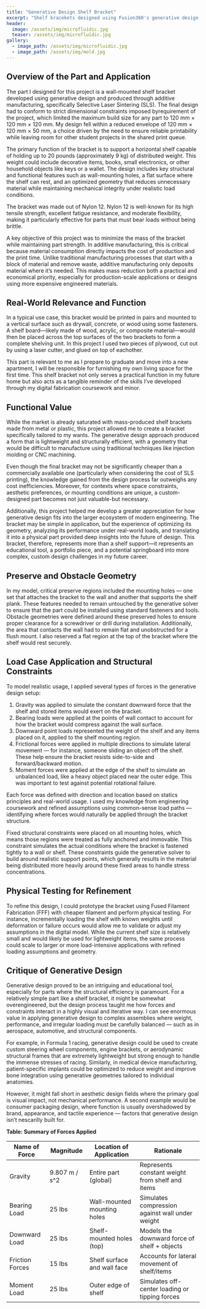 ```yaml
---
title: "Generative Design Shelf Bracket"
excerpt: "Shelf bracekets designed using Fusion360's generative design feature sustaining over 20lbs"
header:
  image: /assets/img/microfluidic.jpg
  teaser: /assets/img/microfluidic.jpg
gallery:
  - image_path: /assets/img/microfluidic.jpg
  - image_path: /assets/img/mold.jpg
---
```


## Overview of the Part and Application
The part I designed for this project is a wall-mounted shelf bracket developed using generative design and produced through additive manufacturing, specifically Selective Laser Sintering (SLS). The final design had to conform to strict dimensional constraints imposed byrequirement of the project, which limited the maximum build size for any part to 120 mm × 120 mm × 120 mm. My design fell within a reduced envelope of 120 mm × 120 mm × 50 mm, a choice driven by the need to ensure reliable printability while leaving room for other student projects in the shared print queue.

The primary function of the bracket is to support a horizontal shelf capable of holding up to 20 pounds (approximately 9 kg) of distributed weight. This weight could include decorative items, books, small electronics, or other household objects like keys or a wallet. The design includes key structural and functional features such as wall-mounting holes, a flat surface where the shelf can rest, and an optimized geometry that reduces unnecessary material while maintaining mechanical integrity under realistic load conditions.

The bracket was made out of Nylon 12. Nylon 12 is well-known for its high tensile strength, excellent fatigue resistance, and moderate flexibility, making it particularly effective for parts that must bear loads without being brittle. 

A key objective of this project was to minimize the mass of the bracket while maintaining part strength. In additive manufacturing, this is critical because material consumption directly impacts the cost of production and the print time. Unlike traditional manufacturing processes that start with a block of material and remove waste, additive manufacturing only deposits material where it’s needed. This makes mass reduction both a practical and economical priority, especially for production-scale applications or designs using more expensive engineered materials.

## Real-World Relevance and Function
In a typical use case, this bracket would be printed in pairs and mounted to a vertical surface such as drywall, concrete, or wood using some fasteners. A shelf board—likely made of wood, acrylic, or composite material—would then be placed across the top surfaces of the two brackets to form a complete shelving unit. In this project I used two pieces of plywood, cut out by using a laser cutter, and glued on top of eachother. 

This part is relevant to me as I prepare to graduate and move into a new apartment, I will be responsible for furnishing my own living space for the first time. This shelf bracket not only serves a practical function in my future home but also acts as a tangible reminder of the skills I’ve developed through my digital fabrication coursework and minor. 

## Functional Value
While the market is already saturated with mass-produced shelf brackets made from metal or plastic, this project allowed me to create a bracket specifically tailored to my wants. The generative design approach produced a form that is lightweight and structurally efficient, with a geometry that would be difficult to manufacture using traditional techniques like injection molding or CNC machining.

Even though the final bracket may not be significantly cheaper than a commercially available one (particularly when considering the cost of SLS printing), the knowledge gained from the design process far outweighs any cost inefficiencies. Moreover, for contexts where space constraints, aesthetic preferences, or mounting conditions are unique, a custom-designed part becomes not just valuable-but necessary.

Additionally, this project helped me develop a greater appreciation for how generative design fits into the larger ecosystem of modern engineering. The bracket may be simple in application, but the experience of optimizing its geometry, analyzing its performance under real-world loads, and translating it into a physical part provided deep insights into the future of design. This bracket, therefore, represents more than a shelf support—it represents an educational tool, a portfolio piece, and a potential springboard into more complex, custom design challenges in my future career.

## Preserve and Obstacle Geometry
In my model, critical preserve regions included the mounting holes — one set that attaches the bracket to the wall and another that supports the shelf plank. These features needed to remain untouched by the generative solver to ensure that the part could be installed using standard fasteners and tools.
Obstacle geometries were defined around these preserved holes to ensure proper clearance for a screwdriver or drill during installation. Additionally, the area that contacts the wall had to remain flat and unobstructed for a flush mount. I also reserved a flat region at the top of the bracket where the shelf would rest securely.

## Load Case Application and Structural Constraints
To model realistic usage, I applied several types of forces in the generative design setup:
1. Gravity was applied to simulate the constant downward force that the shelf and stored items would exert on the bracket.
2. Bearing loads were applied at the points of wall contact to account for how the bracket would compress against the wall surface.
3. Downward point loads represented the weight of the shelf and any items placed on it, applied to the shelf mounting region.
4. Frictional forces were applied in multiple directions to simulate lateral movement — for instance, someone sliding an object off the shelf. These help ensure the bracket resists side-to-side and forward/backward motion.
5. Moment forces were applied at the edge of the shelf to simulate an unbalanced load, like a heavy object placed near the outer edge. This was important to test against potential rotational failure.

Each force was defined with direction and location based on statics principles and real-world usage. I used my knowledge from engineering coursework and refined assumptions using common-sense load paths — identifying where forces would naturally be applied through the bracket structure.

Fixed structural constraints were placed on all mounting holes, which means those regions were treated as fully anchored and immovable. This constraint simulates the actual conditions where the bracket is fastened tightly to a wall or shelf. These constraints guide the generative solver to build around realistic support points, which generally results in the material being distributed more heavily around these fixed areas to handle stress concentrations.

## Physical Testing for Refinement
To refine this design, I could prototype the bracket using Fused Filament Fabrication (FFF) with cheaper filament and perform physical testing. For instance, incrementally loading the shelf with known weights until deformation or failure occurs would allow me to validate or adjust my assumptions in the digital model. While the current shelf size is relatively small and would likely be used for lightweight items, the same process could scale to larger or more load-intensive applications with refined loading assumptions and geometry.

## Critique of Generative Design
Generative design proved to be an intriguing and educational tool, especially for parts where the structural efficiency is paramount. For a relatively simple part like a shelf bracket, it might be somewhat overengineered, but the design process taught me how forces and constraints interact in a highly visual and iterative way. I can see enormous value in applying generative design to complex assemblies where weight, performance, and irregular loading must be carefully balanced — such as in aerospace, automotive, and structural components.

For example, in Formula 1 racing, generative design could be used to create custom steering wheel components, engine brackets, or aerodynamic structural frames that are extremely lightweight but strong enough to handle the immense stresses of racing. Similarly, in medical device manufacturing, patient-specific implants could be optimized to reduce weight and improve bone integration using generative geometries tailored to individual anatomies.

However, it might fall short in aesthetic design fields where the primary goal is visual impact, not mechanical performance. A second example would be consumer packaging design, where function is usually overshadowed by brand, appearance, and tactile experience — factors that generative design isn’t nescarilly built for. 

**Table: Summary of Forces Applied**

| **Name of Force** | **Magnitude** | **Location of Application** | **Rationale** |
|-------------------|----------------|------------------------------|----------------|
| Gravity | 9.807 m / s^2 | Entire part (global) | Represents constant weight from shelf and items |
| Bearing Load | 25 lbs | Wall-mounted mounting holes | Simulates compression against wall under weight |
| Downward Load | 25 lbs | Shelf-mounted holes (top) | Models the downward force of shelf + objects |
| Friction Forces | 15 lbs | Shelf surface and wall face | Accounts for lateral movement of shelf/items |
| Moment Load | 25 lbs | Outer edge of shelf | Simulates off-center loading or tipping forces |

